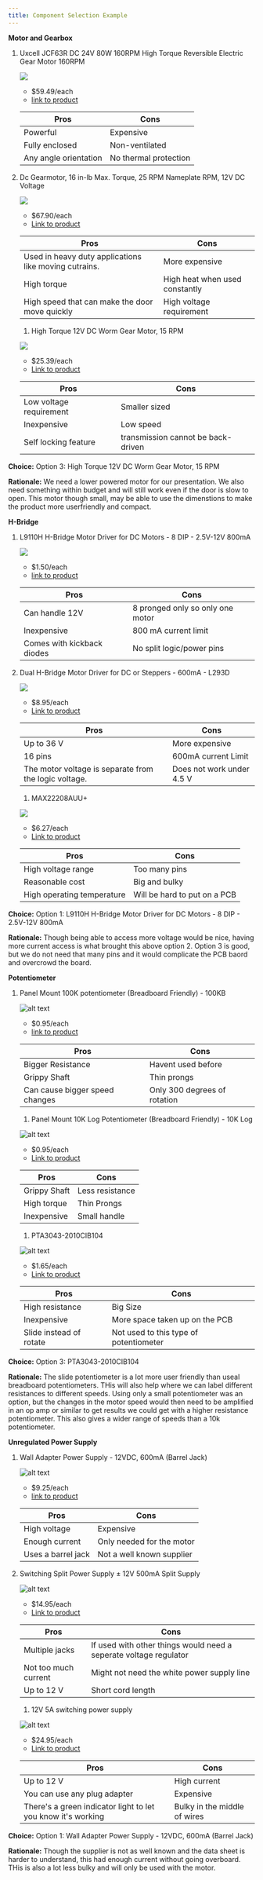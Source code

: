 ```yaml
---
title: Component Selection Example
---
```



**Motor and Gearbox**

1. Uxcell JCF63R DC 24V 80W 160RPM High Torque Reversible Electric Gear Motor 160RPM

    ![](<Uxcell JCF63R DC 24V 80W 160RPM High Torque Reversible Electric Gear Motor 160RPM.webp>)

    * $59.49/each
    * [link to product](https://www.zoro.com/dayton-dc-gearmotor-16-in-lb-max-torque-25-rpm-nameplate-rpm-12v-dc-voltage-1lnh1/i/G2132471/?utm_source=google&utm_medium=surfaces&utm_campaign=shopping+feed&utm_content=free+google+shopping+clicks&campaignid=21424294680&productid=G2132471&v=&gad_source=1&gad_campaignid=21434744107&gbraid=0AAAAADw3hZdbZxKf682W9i5EiBvCWTD5Q&gclid=Cj0KCQjw0Y3HBhCxARIsAN7931V3Oedt1IsaJu4dS8x7Ug0Y-ESSQio3ILhy1EDES0ZBGx2hLF42gRkaApdJEALw_wcB&gclsrc=aw.ds#specifications)

    | Pros                                      | Cons                                                             |
    | ----------------------------------------- | ---------------------------------------------------------------- |
    | Powerful                               | Expensive |
    | Fully enclosed| Non-ventilated                                      |
    | Any angle orientation         | No thermal protection          |

1. Dc Gearmotor, 16 in-lb Max. Torque, 25 RPM Nameplate RPM, 12V DC Voltage

    ![](<1. Dc Gearmotor, 16 in-lb Max. Torque, 25 RPM Nameplate RPM, 12V DC Voltage.webp>)

    * $67.90/each
    * [Link to product](https://www.harfington.com/products/p-1112952?currency=USD&variant=42120237646073&utm_source=google&utm_medium=cpc&utm_campaign=Google%20Shopping&stkn=f8e35277684b&utm_source=Google&utm_medium=cpc&utm_campaign=250707-us-pmax-all&utm_term=250707-us-pmax-all&utm_content=ywh&gad_source=1&gad_campaignid=22760023322&gbraid=0AAAAAoTFl2SIR0qGH3ollO3Tnn8GGOIi9&gclid=Cj0KCQjw0Y3HBhCxARIsAN7931WiyM3vYyTqHpTQ7v-rMtBlV2_nbhhwFQLgqAhpzkQAVQ7amr5mbH0aAnWiEALw_wcB)

    | Pros                                                              | Cons                |
    | ----------------------------------------------------------------- | ------------------- |
    | Used in heavy duty applications like moving cutrains.             | More expensive      |
    | High torque                                 | High heat when used constantly |
    | High speed that can make the door move quickly   | High voltage requirement    |

    1. High Torque 12V DC Worm Gear Motor, 15 RPM

    ![](<High Torque 12V DC Worm Gear Motor, 15 RPM.webp>)

    * $25.39/each
    * [Link to product](https://www.robotshop.com/products/e-s-motor-high-torque-12v-dc-worm-gear-motor-15-rpm?qd=3081407f1db71f0fec5903ffe304727d)

    | Pros                                                              | Cons                |
    | ----------------------------------------------------------------- | ------------------- |
    | Low voltage requirement                                             | Smaller sized      |
    | Inexpensive                                | Low speed |
    | Self locking feature | transmission cannot be back-driven     |

**Choice:** Option 3: High Torque 12V DC Worm Gear Motor, 15 RPM

**Rationale:** We need a lower powered motor for our presentation. We also need something within budget and will still work even if the door is slow to open. This motor though small, may be able to use the dimenstions to make the product more userfriendly and compact. 



**H-Bridge**

1. L9110H H-Bridge Motor Driver for DC Motors - 8 DIP - 2.5V-12V 800mA

    ![](<L9110H H-Bridge Motor Driver for DC Motors - 8 DIP - 2.5V-12V 800mA.jpg>)

    * $1.50/each
    * [link to product](https://www.adafruit.com/product/4489)

    | Pros                                      | Cons                                                             |
    | ----------------------------------------- | ---------------------------------------------------------------- |
    | Can handle 12V                               | 8 pronged only so only one motor |
    | Inexpensive| 800 mA current limit                                   |
    | Comes with kickback diodes        | No split logic/power pins        |

1. Dual H-Bridge Motor Driver for DC or Steppers - 600mA - L293D

    ![](<Dual H-Bridge Motor Driver for DC or Steppers - 600mA - L293D.jpg>)

    * $8.95/each
    * [Link to product](https://www.adafruit.com/product/807)

    | Pros                                                              | Cons                |
    | ----------------------------------------------------------------- | ------------------- |
    | Up to 36 V           | More expensive      |
    | 16 pins                               | 600mA current Limit |
    | The motor voltage is separate from the logic voltage.   | Does not work under 4.5 V    |

    1. MAX22208AUU+

    ![](MAX22208AUU+.webp)

    * $6.27/each
    * [Link to product](https://www.digikey.com/en/products/detail/analog-devices-inc-maxim-integrated/MAX22208AUU/25323715)

    | Pros                                                              | Cons                |
    | ----------------------------------------------------------------- | ------------------- |
    | High voltage range                                       | Too many pins      |
    | Reasonable cost                                | Big and bulky |
    | High operating temperature | Will be hard to put on a PCB    |

**Choice:** Option 1: L9110H H-Bridge Motor Driver for DC Motors - 8 DIP - 2.5V-12V 800mA

**Rationale:** Though being able to access more voltage would be nice, having more current access is what brought this above option 2. Option 3 is good, but we do not need that many pins and it would complicate the PCB baord and overcrowd the board. 



**Potentiometer**

1. Panel Mount 100K potentiometer (Breadboard Friendly) - 100KB

    ![alt text](<Panel Mount 100K potentiometer (Breadboard Friendly) - 100KB.jpg>)

    * $0.95/each
    * [link to product](https://www.adafruit.com/product/1831)

    | Pros                                      | Cons                                                             |
    | ----------------------------------------- | ---------------------------------------------------------------- |
    | Bigger Resistance                               | Havent used before |
    | Grippy Shaft| Thin prongs                                     |
    | Can cause bigger speed changes        | Only 300 degrees of rotation        |

    1. Panel Mount 10K Log Potentiometer (Breadboard Friendly) - 10K Log

    ![alt text](<Panel Mount 10K Log Potentiometer (Breadboard Friendly) - 10K Log.jpg>)

    * $0.95/each
    * [Link to product](https://www.adafruit.com/product/3391)

    | Pros                                                              | Cons                |
    | ----------------------------------------------------------------- | ------------------- |
    | Grippy Shaft             | Less resistance     |
    | High torque                                 | Thin Prongs |
    | Inexpensive   | Small handle    |

    1. PTA3043-2010CIB104

    ![alt text](PTA3043-2010CIB104.webp)

    * $1.65/each
    * [Link to product](https://www.digikey.com/en/products/detail/bourns-inc/PTA3043-2010CIB104/3781186?gclsrc=aw.ds&gad_source=1&gad_campaignid=20243136172&gbraid=0AAAAADrbLliFVtbptKHwxHXZOLTZ9Dngt&gclid=CjwKCAjw0sfHBhB6EiwAQtv5qdDayR3wUdt1PhP_Zrn28sFLcQJGq9LoqSQneqg9s4Sqr2sY-hUGlRoC1iQQAvD_BwE)

    | Pros                                                              | Cons                |
    | ----------------------------------------------------------------- | ------------------- |
    | High resistance                                             | Big Size      |
    | Inexpensive                                | More space taken up on the PCB |
    | Slide instead of rotate | Not used to this type of potentiometer    |

**Choice:** Option 3: PTA3043-2010CIB104

**Rationale:** The slide potentiometer is a lot more user friendly than useal breadboard potentiometers. THis will also help where we can label different resistances to different speeds. Using only a small potentiometer was an option, but the changes in the motor speed would then need to be amplified in an op amp or similar to get results we could get with a higher resistance potentiometer. This also gives a wider range of speeds than a 10k potentiometer. 



**Unregulated Power Supply**

1. Wall Adapter Power Supply - 12VDC, 600mA (Barrel Jack)

    ![alt text](<Wall Adapter Power Supply - 12VDC, 600mA (Barrel Jack).webp>)

    * $9.25/each
    * [link to product](https://www.sparkfun.com/wall-adapter-power-supply-12vdc-600ma-barrel-jack.html)

    | Pros                                      | Cons                                                             |
    | ----------------------------------------- | ---------------------------------------------------------------- |
    | High voltage                               | Expensive |
    | Enough current| Only needed for the motor                                    |
    | Uses a barrel jack        | Not a well known supplier        |

1. Switching Split Power Supply ± 12V 500mA Split Supply

    ![alt text](<Switching Split Power Supply ± 12V 500mA Split Supply.jpg>)

    * $14.95/each
    * [Link to product](https://www.adafruit.com/product/2591)

    | Pros                                                              | Cons                |
    | ----------------------------------------------------------------- | ------------------- |
    | Multiple jacks          | If used with other things would need a seperate voltage regulator |
    | Not too much current                                 | Might not need the white power supply line|
    | Up to 12 V| Short cord length   |

    1. 12V 5A switching power supply

    ![alt text](<12V 5A switching power supply.jpg>)

    * $24.95/each
    * [Link to product](https://www.adafruit.com/product/352)

    | Pros                                                              | Cons                |
    | ----------------------------------------------------------------- | ------------------- |
    | Up to 12 V                             | High current    |
    |  You can use any plug adapter                            | Expensive |
    | There's a green indicator light to let you know it's working | Bulky in the middle of wires  |

**Choice:** Option 1: Wall Adapter Power Supply - 12VDC, 600mA (Barrel Jack)

**Rationale:** Though the supplier is not as well known and the data sheet is harder to understand, this had enough current without going overboard. THis is also a lot less bulky and will only be used with the motor. 


